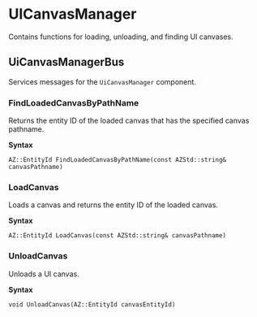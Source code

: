 # UICanvasManager<a name="lua-scripting-ces-api-ui-uicanvasmanager"></a>

Contains functions for loading, unloading, and finding UI canvases\.

## UiCanvasManagerBus<a name="lua-scripting-ces-api-ui-uicanvasmanager-uicanvasmanagerbus"></a>

Services messages for the `UiCanvasManager` component\.

### FindLoadedCanvasByPathName<a name="lua-scripting-ces-api-ui-uicanvasmanager-uicanvasmanagerbus-findloadedcanvasbypathname"></a>

Returns the entity ID of the loaded canvas that has the specified canvas pathname\.

**Syntax**

```
AZ::EntityId FindLoadedCanvasByPathName(const AZStd::string& canvasPathname)
```

### LoadCanvas<a name="lua-scripting-ces-api-ui-uicanvasmanager-uicanvasmanagerbus-loadcanvas"></a>

Loads a canvas and returns the entity ID of the loaded canvas\.

**Syntax**

```
AZ::EntityId LoadCanvas(const AZStd::string& canvasPathname)
```

### UnloadCanvas<a name="lua-scripting-ces-api-ui-uicanvasmanager-uicanvasmanagerbus-unloadcanvas"></a>

Unloads a UI canvas\.

**Syntax**

```
void UnloadCanvas(AZ::EntityId canvasEntityId)
```